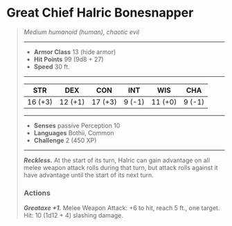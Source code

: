 # Great Chief Halric Bonesnapper
>*Medium humanoid (human), chaotic evil*
>___
>- **Armor Class** 13 (hide armor)
>- **Hit Points** 99 (9d8 + 27)
>- **Speed** 30 ft.
>___
>|STR|DEX|CON|INT|WIS|CHA|
>|:---:|:---:|:---:|:---:|:---:|:---:|
>|16 (+3)|12 (+1)|17 (+3)|9 (-1)|11 (+0)|9 (-1)|
>___
>- **Senses** passive Perception 10
>- **Languages** Bothii, Common
>- **Challenge** 2 (450 XP)
>___
>***Reckless.*** At the start of its turn, Halric can gain advantage on all melee weapon attack rolls during that turn, but attack rolls against it have advantage until the start of its next turn.  
>
>### Actions
>***Greataxe +1.*** Melee Weapon Attack: +6 to hit, reach 5 ft., one target. Hit: 10 (1d12 + 4) slashing damage.
